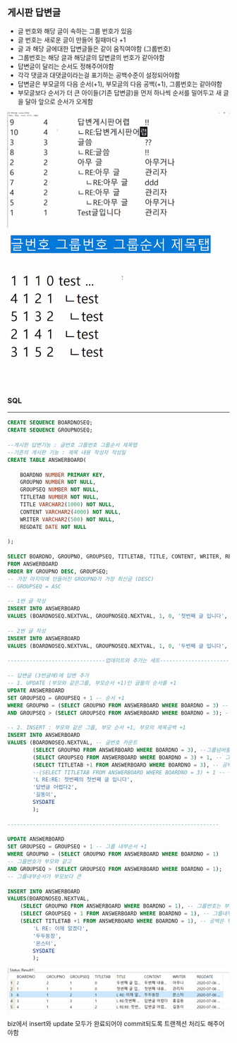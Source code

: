 ## 게시판 답변글

- 글 번호와 해당 글이 속하는 그룹 번호가 있음
- 글 번호는 새로운 글이 만들어 질때마다 +1
- 글 과 해당 글에대한 답변글들은 같이 움직여야함 (그룹번호)
- 그룹번호는 해당 글과 해당글의 답변글의 번호가 같아야함
- 답변글이 달리는 순서도 정해주어야함
- 각각 댓글과 대댓글이라는걸 표기하는 공백수준이 설정되어야함
- 답변글은 부모글의 다음 순서(+1), 부모글의 다음 공백(+1), 그룹번호는 같아야함
- 부모글보다 순서가 더 큰 아이들(기존 답변글)을 먼저 하나씩 순서를 밀어두고 새 글을 달아 앞으로 순서가 오게함





![](recoment.png)

<img src="recoment2.png" style="zoom: 67%;" />



### SQL

------



```SQL
CREATE SEQUENCE BOARDNOSEQ;
CREATE SEQUENCE GROUPNOSEQ;

--게시판 답변기능 : 글번호 그룹번호 그룹순서 제목탭
--기존의 게시판 기능 : 제목 내용 작성자 작성일
CREATE TABLE ANSWERBOARD(

	BOARDNO NUMBER PRIMARY KEY,
	GROUPNO NUMBER NOT NULL,
	GROUPSEQ NUMBER NOT NULL,
	TITLETAB NUMBER NOT NULL,
	TITLE VARCHAR2(1000) NOT NULL,
	CONTENT VARCHAR2(4000) NOT NULL,
	WRITER VARCHAR2(500) NOT NULL,
	REGDATE DATE NOT NULL

);

SELECT BOARDNO, GROUPNO, GROUPSEQ, TITLETAB, TITLE, CONTENT, WRITER, REGDATE
FROM ANSWERBOARD
ORDER BY GROUPNO DESC, GROUPSEQ;
-- 가장 마지막에 만들어진 GROUPNO가 가장 최신글 (DESC)
-- GROUPSEQ = ASC 

-- 1번 글 작성
INSERT INTO ANSWERBOARD
VALUES (BOARDNOSEQ.NEXTVAL, GROUPNOSEQ.NEXTVAL, 1, 0, '첫번째 글 입니다', '첫번째 내용입니다', '관리자', SYSDATE);

-- 2번 글 작성
INSERT INTO ANSWERBOARD
VALUES (BOARDNOSEQ.NEXTVAL, GROUPNOSEQ.NEXTVAL, 1, 0, '두번째 글 입니다', '두번째 내용입니다', '아무나', SYSDATE);

-------------------------------업데이트와 추가는 세트--------------------------------

-- 답변글 (3번글에)에 답변 추가
-- 1. UPDATE (부모와 같은그룹, 부모순서 +1)인 글들의 순서를 +1
UPDATE ANSWERBOARD
SET GROUPSEQ = GROUPSEQ + 1 -- 순서 +1
WHERE GROUPNO = (SELECT GROUPNO FROM ANSWERBOARD WHERE BOARDNO = 3) -- 그룹번호가 부모의 그룹번호와 같고,
AND GROUPSEQ > (SELECT GROUPSEQ FROM ANSWERBOARD WHERE BOARDNO = 3); -- 부모의 그룹 순서보다 더 큰 번호를 가진 글들
		
-- 2. INSERT : 부모와 같은 그룹, 부모 순서 +1, 부모의 제목공백 +1
INSERT INTO ANSWERBOARD
VALUES (BOARDNOSEQ.NEXTVAL, -- 글번호 카운트
		(SELECT GROUPNO FROM ANSWERBOARD WHERE BOARDNO = 3), --그룹넘버를 부모의 넘버와 같게
		(SELECT GROUPSEQ FROM ANSWERBOARD WHERE BOARDNO = 3) + 1, -- 그룹내부순서를 부모보다 +1
		(SELECT TITLETAB +1 FROM ANSWERBOARD WHERE BOARDNO = 3), -- 공백을 부모 공백 + 1
		--(SELECT TITLETAB FROM ANSWERBOARD WHERE BOARDNO = 3) + 1 -- 위와 같음 카운트 하면서 가져오나 가져오고나서 카운트하나 같음
		'L RE:RE: 첫번째의 첫번째 글 입니다',
		'답변글 어렵다2',
		'길동이',
		SYSDATE
		);
		
-------------------------------------------------------------------

UPDATE ANSWERBOARD
SET GROUPSEQ = GROUPSEQ + 1 -- 그룹 내부순서 +1
WHERE GROUPNO = (SELECT GROUPNO FROM ANSWERBOARD WHERE BOARDNO = 1) 
-- 그룹번호가 부모와 같고
AND GROUPSEQ > (SELECT GROUPSEQ FROM ANSWERBOARD WHERE BOARDNO = 1); 
-- 그룹내부순서가 부모보다 큰

INSERT INTO ANSWERBOARD
VALUES(BOARDNOSEQ.NEXTVAL,
	(SELECT GROUPNO FROM ANSWERBOARD WHERE BOARDNO = 1), -- 그룹번호는 부모와 같다
	(SELECT GROUPSEQ + 1 FROM ANSWERBOARD WHERE BOARDNO = 1), -- 그룹내부순서는 부모보다 +1
	(SELECT TITLETAB +1 FROM ANSWERBOARD WHERE BOARDNO = 1), -- 공백은 부모보다 +1
		'L RE: 이제 알겠다',
		'두두둥장',
		'몬스터',
		SYSDATE
		);
```

![](recoment_res.png)





biz에서 insert와 update 모두가 완료되어야 commit되도록 트랜젝션 처리도 해주어야함

>
>
>